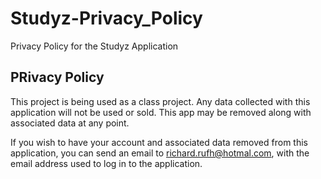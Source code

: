 # Studyz-Privacy_Policy
Privacy Policy for the Studyz Application

<h2>PRivacy Policy</h2>
This project is being used as a class project. Any data collected with this application will not be used or sold. This app may be removed along with associated data at any point.

If you wish to have your account and associated data removed from this application, you can send an email to richard.rufh@hotmal.com, with the email address used to log in to the application.
